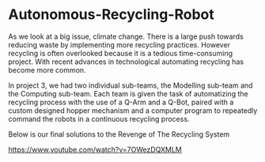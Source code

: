 # Autonomous-Recycling-Robot

As we look at a big issue, climate change. There is a large push towards reducing waste by implementing more recycling practices. However recycling is often overlooked because it is a tedious time-consuming project. With recent advances in technological automating recycling has become more common.

In project 3, we had two individual sub-teams, the Modelling sub-team and the Computing sub-team. Each team is given the task of automatizing the recycling process with the use of a Q-Arm and a Q-Bot, paired with a custom designed hopper mechanism and a computer program to repeatedly command the robots in a continuous recycling process. 



Below is our final solutions to the Revenge of The Recycling System

https://www.youtube.com/watch?v=7OWezDQXMLM
